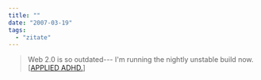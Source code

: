 ```yaml
---
title: ""
date: "2007-03-19"
tags: 
  - "zitate"
---
```


> Web 2.0 is so outdated--- I'm running the nightly unstable build now. \[[APPLIED ADHD.](http://log.c3o.org/post/189377 "APPLIED ADHD.")\]
